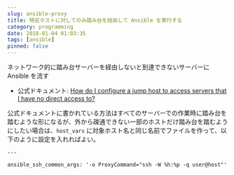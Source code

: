 ```yaml
---
slug: ansible-proxy
title: 特定ホストに対してのみ踏み台を経由して Ansible を実行する
category: programming
date: 2018-01-04 01:03:35
tags: [ansible]
pinned: false
---
```


ネットワーク的に踏み台サーバーを経由しないと到達できないサーバーに Ansible を流す

* 公式ドキュメント: [How do I configure a jump host to access servers that I have no direct access to?](http://docs.ansible.com/ansible/latest/faq.html#how-do-i-configure-a-jump-host-to-access-servers-that-i-have-no-direct-access-to)

公式ドキュメントに書かれている方法はすべてのサーバーでの作業時に踏み台を踏むような形になるが、外から疎通できない一部のホストだけ踏み台を踏むようにしたい場合は、`host_vars` に対象ホスト名と同じ名前でファイルを作って、以下のように設定を入れればよい。

```
---

ansible_ssh_common_args: '-o ProxyCommand="ssh -W %h:%p -q user@host"'
```
